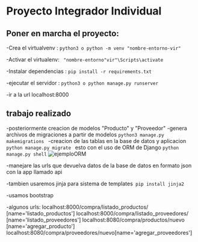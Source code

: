 # Proyecto Integrador Individual

## Poner en marcha el proyecto: ##

-Crea el virtualvenv : ```python3 o python -m venv "nombre-entorno-vir"```

-Activar el virtualenv: ``` "nombre-entorno"vir"\Scripts\activate```

-Instalar dependencias : ```pip install -r requirements.txt```

-ejecutar el servidor : ``` python3 o python manage.py runserver ```

-ir a la url localhost:8000

## trabajo realizado
-posteriormente creacion de modelos "Producto" y "Proveedor"
-genera archivos de migraciones a partir de modelos ```python3 manage.py makemigrations ```
-creacion de las tablas en la base de datos y aplicacion ```python manage.py migrate ``` esto con el uso de ORM de Django ```python manage.py shell```
![ejemploORM](https://github.com/Loboxos/proyectoIntegradorALK/assets/100051726/9598fa24-7a4c-4439-9291-de6d418e52ab)


-manejare las urls que devuelva datos de la base de datos 
en formato json con la app llamado api 

-tambien usaremos jinja para sistema de templates``` pip install jinja2```

-usamos bootstrap

-algunos urls:    localhost:8000/compra/listado_productos/ [name='listado_productos']
                  localhost:8000/compra/listado_proveedores/ [name='listado_proveedores']
                  localhost:8080/compra/productos/nuevo [name='agregar_producto']
                  localhost:8080/compra/proveedores/nuevo[name='agregar_proveedores']
